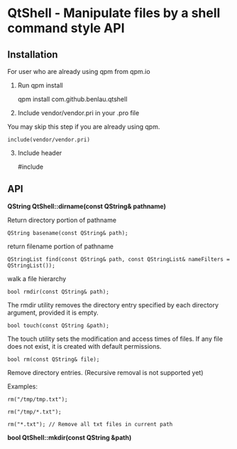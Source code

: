 QtShell - Manipulate files by a shell command style API
===============================================

Installation
------------

For user who are already using qpm from qpm.io

1) Run qpm install

    qpm install com.github.benlau.qtshell

2) Include vendor/vendor.pri in your .pro file

You may skip this step if you are already using qpm.

    include(vendor/vendor.pri)

3) Include header

    #include <QtShell>

API
---

**QString QtShell::dirname(const QString& pathname)**

Return directory portion of pathname

    QString basename(const QString& path);

return filename portion of pathname

    QStringList find(const QString& path, const QStringList& nameFilters = QStringList());

walk a file hierarchy

    bool rmdir(const QString& path);

The rmdir utility removes the directory entry specified by each directory argument, provided it is empty.

    bool touch(const QString &path);

The touch utility sets the modification and access times of files.  If any file does not exist, it is created with default permissions.

    bool rm(const QString& file);

Remove directory entries. (Recursive removal is not supported yet)

Examples:

    rm("/tmp/tmp.txt");

    rm("/tmp/*.txt");

    rm("*.txt"); // Remove all txt files in current path

**bool QtShell::mkdir(const QString &path)**
